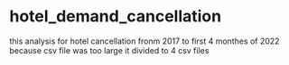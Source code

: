 # hotel_demand_cancellation

this analysis for hotel cancellation fronm 2017 to first 4 monthes of 2022 because csv file was too large it divided to 4 csv files
